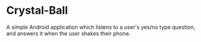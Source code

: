 # Crystal-Ball
A simple Android application which listens to a user's yes/no type question, and answers it when the user shakes their phone.
